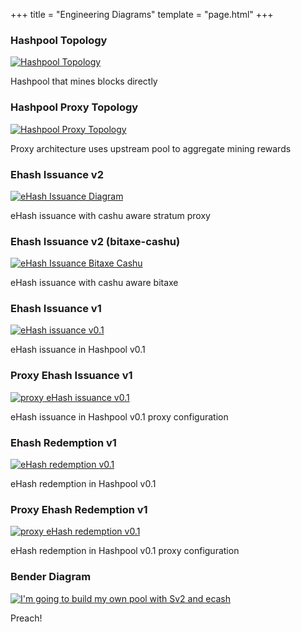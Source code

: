 +++
title = "Engineering Diagrams"
template = "page.html"
+++

<div class="diagrams-grid">

<div class="diagram-entry">
  <h3 class="diagram-title">Hashpool Topology</h3>
  <a href="/images/diagrams/hashpool-topology.png">
    <img src="/images/diagrams/hashpool-topology.png" alt="Hashpool Topology" class="diagram-thumb diagram-link" />
  </a>
  <p class="diagram-desc">Hashpool that mines blocks directly</p>
</div>

<div class="diagram-entry">
  <h3 class="diagram-title">Hashpool Proxy Topology</h3>
  <a href="/images/diagrams/hashpool-proxy-topology.png">
    <img src="/images/diagrams/hashpool-proxy-topology.png" alt="Hashpool Proxy Topology" class="diagram-thumb diagram-link" />
  </a>
  <p class="diagram-desc">Proxy architecture uses upstream pool to aggregate mining rewards</p>
</div>

<div class="diagram-entry">
  <h3 class="diagram-title">Ehash Issuance v2</h3>
  <a href="/images/diagrams/ehash-issuance-v2.svg">
    <img src="/images/diagrams/thumbs/ehash-issuance-v2-thumb.jpg" alt="eHash Issuance Diagram" class="diagram-thumb diagram-link" />
  </a>
  <p class="diagram-desc">eHash issuance with cashu aware stratum proxy</p>
</div>

<div class="diagram-entry">
  <h3 class="diagram-title">Ehash Issuance v2 (bitaxe-cashu)</h3>
  <a href="/images/diagrams/ehash-issuance-v2-bitaxe-cashu.svg">
    <img src="/images/diagrams/thumbs/ehash-issuance-v2-bitaxe-cashu-thumb.jpg" alt="eHash Issuance Bitaxe Cashu" class="diagram-thumb diagram-link" />
  </a>
  <p class="diagram-desc">eHash issuance with cashu aware bitaxe</p>
</div>

<div class="diagram-entry">
  <h3 class="diagram-title">Ehash Issuance v1</h3>
  <a href="/images/diagrams/ehash-issuance-v1.svg">
    <img src="/images/diagrams/thumbs/ehash-issuance-v1-thumb.jpg" alt="eHash issuance v0.1" class="diagram-thumb diagram-link" />
  </a>
  <p class="diagram-desc">eHash issuance in Hashpool v0.1</p>
</div>

<div class="diagram-entry">
  <h3 class="diagram-title">Proxy Ehash Issuance v1</h3>
  <a href="/images/diagrams/proxy-ehash-issuance-v1.svg">
    <img src="/images/diagrams/thumbs/proxy-ehash-issuance-v1-thumb.jpg" alt="proxy eHash issuance v0.1" class="diagram-thumb diagram-link" />
  </a>
  <p class="diagram-desc">eHash issuance in Hashpool v0.1 proxy configuration</p>
</div>

<div class="diagram-entry">
  <h3 class="diagram-title">Ehash Redemption v1</h3>
  <a href="/images/diagrams/ehash-redemption-v1.svg">
    <img src="/images/diagrams/thumbs/ehash-redemption-v1-thumb.jpg" alt="eHash redemption v0.1" class="diagram-thumb diagram-link" />
  </a>
  <p class="diagram-desc">eHash redemption in Hashpool v0.1</p>
</div>

<div class="diagram-entry">
  <h3 class="diagram-title">Proxy Ehash Redemption v1</h3>
  <a href="/images/diagrams/proxy-ehash-redemption-v1.svg">
    <img src="/images/diagrams/thumbs/proxy-ehash-redemption-v1-thumb.jpg" alt="proxy eHash redemption v0.1" class="diagram-thumb diagram-link" />
  </a>
  <p class="diagram-desc">eHash redemption in Hashpool v0.1 proxy configuration</p>
</div>

<div class="diagram-entry">
  <h3 class="diagram-title">Bender Diagram</h3>
  <a href="/images/diagrams/build-my-own-pool.jpg">
    <img src="/images/diagrams/build-my-own-pool.jpg" alt="I'm going to build my own pool with Sv2 and ecash" class="diagram-thumb diagram-link" />
  </a>
  <p class="diagram-desc">Preach!</p>
</div>

</div>

